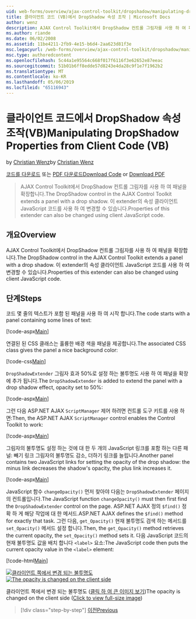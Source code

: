 ```yaml
---
uid: web-forms/overview/ajax-control-toolkit/dropshadow/manipulating-dropshadow-properties-from-client-code-vb
title: 클라이언트 코드 (VB)에서 DropShadow 속성 조작 | Microsoft Docs
author: wenz
description: AJAX Control Toolkit에서 DropShadow 컨트롤 그림자를 사용 하 여 패널을 확장합니다. 이 extender의 속성 JavaScrip 클라이언트를 사용 하 여 변경할 수 있습니다...
ms.author: riande
ms.date: 06/02/2008
ms.assetid: 11be4211-2fb9-4e15-b6d4-2aa623d81f3e
msc.legacyurl: /web-forms/overview/ajax-control-toolkit/dropshadow/manipulating-dropshadow-properties-from-client-code-vb
msc.type: authoredcontent
ms.openlocfilehash: 5c44a1e95564c668f017f6116f3e62652e87eeac
ms.sourcegitcommit: 51b01b6ff8edde57d8243e4da28c9f1e7f1962b2
ms.translationtype: MT
ms.contentlocale: ko-KR
ms.lasthandoff: 05/06/2019
ms.locfileid: "65116943"
---
```

# <a name="manipulating-dropshadow-properties-from-client-code-vb"></a><span data-ttu-id="0e793-104">클라이언트 코드에서 DropShadow 속성 조작(VB)</span><span class="sxs-lookup"><span data-stu-id="0e793-104">Manipulating DropShadow Properties from Client Code (VB)</span></span>

<span data-ttu-id="0e793-105">by [Christian Wenz](https://github.com/wenz)</span><span class="sxs-lookup"><span data-stu-id="0e793-105">by [Christian Wenz](https://github.com/wenz)</span></span>

<span data-ttu-id="0e793-106">[코드를 다운로드](http://download.microsoft.com/download/5/1/6/51652a81-500b-4f6b-88d3-617103e7941e/DropShadow2.vb.zip) 또는 [PDF 다운로드](http://download.microsoft.com/download/b/6/a/b6ae89ee-df69-4c87-9bfb-ad1eb2b23373/dropshadow2VB.pdf)</span><span class="sxs-lookup"><span data-stu-id="0e793-106">[Download Code](http://download.microsoft.com/download/5/1/6/51652a81-500b-4f6b-88d3-617103e7941e/DropShadow2.vb.zip) or [Download PDF](http://download.microsoft.com/download/b/6/a/b6ae89ee-df69-4c87-9bfb-ad1eb2b23373/dropshadow2VB.pdf)</span></span>

> <span data-ttu-id="0e793-107">AJAX Control Toolkit에서 DropShadow 컨트롤 그림자를 사용 하 여 패널을 확장합니다.</span><span class="sxs-lookup"><span data-stu-id="0e793-107">The DropShadow control in the AJAX Control Toolkit extends a panel with a drop shadow.</span></span> <span data-ttu-id="0e793-108">이 extender의 속성 클라이언트 JavaScript 코드를 사용 하 여 변경할 수 있습니다.</span><span class="sxs-lookup"><span data-stu-id="0e793-108">Properties of this extender can also be changed using client JavaScript code.</span></span>

## <a name="overview"></a><span data-ttu-id="0e793-109">개요</span><span class="sxs-lookup"><span data-stu-id="0e793-109">Overview</span></span>

<span data-ttu-id="0e793-110">AJAX Control Toolkit에서 DropShadow 컨트롤 그림자를 사용 하 여 패널을 확장합니다.</span><span class="sxs-lookup"><span data-stu-id="0e793-110">The DropShadow control in the AJAX Control Toolkit extends a panel with a drop shadow.</span></span> <span data-ttu-id="0e793-111">이 extender의 속성 클라이언트 JavaScript 코드를 사용 하 여 변경할 수 있습니다.</span><span class="sxs-lookup"><span data-stu-id="0e793-111">Properties of this extender can also be changed using client JavaScript code.</span></span>

## <a name="steps"></a><span data-ttu-id="0e793-112">단계</span><span class="sxs-lookup"><span data-stu-id="0e793-112">Steps</span></span>

<span data-ttu-id="0e793-113">코드 몇 줄의 텍스트가 포함 된 패널을 사용 하 여 시작 합니다.</span><span class="sxs-lookup"><span data-stu-id="0e793-113">The code starts with a panel containing some lines of text:</span></span>

[!code-aspx[Main](manipulating-dropshadow-properties-from-client-code-vb/samples/sample1.aspx)]

<span data-ttu-id="0e793-114">연결된 된 CSS 클래스는 훌륭한 배경 색을 패널을 제공합니다.</span><span class="sxs-lookup"><span data-stu-id="0e793-114">The associated CSS class gives the panel a nice background color:</span></span>

[!code-css[Main](manipulating-dropshadow-properties-from-client-code-vb/samples/sample2.css)]

<span data-ttu-id="0e793-115">`DropShadowExtender` 그림자 효과 50%로 설정 하는 불투명도 사용 하 여 패널을 확장에 추가 됩니다.</span><span class="sxs-lookup"><span data-stu-id="0e793-115">The `DropShadowExtender` is added to extend the panel with a drop shadow effect, opacity set to 50%:</span></span>

[!code-aspx[Main](manipulating-dropshadow-properties-from-client-code-vb/samples/sample3.aspx)]

<span data-ttu-id="0e793-116">그런 다음 ASP.NET AJAX `ScriptManager` 제어 하려면 컨트롤 도구 키트를 사용 하면:</span><span class="sxs-lookup"><span data-stu-id="0e793-116">Then, the ASP.NET AJAX `ScriptManager` control enables the Control Toolkit to work:</span></span>

[!code-aspx[Main](manipulating-dropshadow-properties-from-client-code-vb/samples/sample4.aspx)]

<span data-ttu-id="0e793-117">그림자의 불투명도 설정 하는 것에 대 한 두 개의 JavaScript 링크를 포함 하는 다른 패널: 빼기 링크 그림자의 불투명도 감소, 더하기 링크를 늘립니다.</span><span class="sxs-lookup"><span data-stu-id="0e793-117">Another panel contains two JavaScript links for setting the opacity of the drop shadow: the minus link decreases the shadow's opacity, the plus link increases it.</span></span>

[!code-aspx[Main](manipulating-dropshadow-properties-from-client-code-vb/samples/sample5.aspx)]

<span data-ttu-id="0e793-118">JavaScript 함수 `changeOpacity()` 먼저 찾아야 다음는 `DropShadowExtender` 페이지의 컨트롤입니다.</span><span class="sxs-lookup"><span data-stu-id="0e793-118">The JavaScript function `changeOpacity()` must then first find the `DropShadowExtender` control on the page.</span></span> <span data-ttu-id="0e793-119">ASP.NET AJAX 정의 `$find()` 정확 하 게 해당 작업에 대 한 메서드.</span><span class="sxs-lookup"><span data-stu-id="0e793-119">ASP.NET AJAX defines the `$find()` method for exactly that task.</span></span> <span data-ttu-id="0e793-120">그런 다음, `get_Opacity()` 현재 불투명도 검색 하는 메서드를 `set_Opacity()` 메서드 설정 합니다.</span><span class="sxs-lookup"><span data-stu-id="0e793-120">Then, the `get_Opacity()` method retrieves the current opacity, the `set_Opacity()` method sets it.</span></span> <span data-ttu-id="0e793-121">다음 JavaScript 코드의 현재 불투명도 값을 배치 합니다 `<label>` 요소:</span><span class="sxs-lookup"><span data-stu-id="0e793-121">The JavaScript code then puts the current opacity value in the `<label>` element:</span></span>

[!code-html[Main](manipulating-dropshadow-properties-from-client-code-vb/samples/sample6.html)]

<span data-ttu-id="0e793-122">[![클라이언트 쪽에서 변경 되는 불투명도](manipulating-dropshadow-properties-from-client-code-vb/_static/image2.png)](manipulating-dropshadow-properties-from-client-code-vb/_static/image1.png)</span><span class="sxs-lookup"><span data-stu-id="0e793-122">[![The opacity is changed on the client side](manipulating-dropshadow-properties-from-client-code-vb/_static/image2.png)](manipulating-dropshadow-properties-from-client-code-vb/_static/image1.png)</span></span>

<span data-ttu-id="0e793-123">클라이언트 쪽에서 변경 되는 불투명도 ([클릭 하 여 큰 이미지 보기](manipulating-dropshadow-properties-from-client-code-vb/_static/image3.png))</span><span class="sxs-lookup"><span data-stu-id="0e793-123">The opacity is changed on the client side ([Click to view full-size image](manipulating-dropshadow-properties-from-client-code-vb/_static/image3.png))</span></span>

> [!div class="step-by-step"]
> [<span data-ttu-id="0e793-124">이전</span><span class="sxs-lookup"><span data-stu-id="0e793-124">Previous</span></span>](adjusting-the-z-index-of-a-dropshadow-vb.md)
